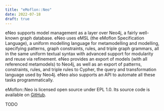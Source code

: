 ```yaml
---
title: "eMoflon::Neo"
date: 2022-07-18
draft: true
---
```


<!-- Copy-pasted from the old eMoflon webpage -->

eNeo supports model management as a layer over Neo4j, a fairly well-known graph database.
eNeo uses eMSL (the eMoflon Specification Language), a uniform modelling language for metamodelling and modelling, specifying patterns, graph constraints, rules, and triple graph grammars, all in the same uniform textual syntax with advanced support for modularity and reuse via refinement.
eNeo provides an export of models (with all referenced metamodels) to Neo4j, as well as an export of patterns, constraints, rules, and triple rules to Cypher, the query and transformation language used by Neo4j.
eNeo also supports an API to automate all these tasks programmatically.

eMoflon::Neo is licensed open source under EPL 1.0.
Its source code is available on [GitHub](https://github.com/eMoflon/emoflon-neo).

TODO
